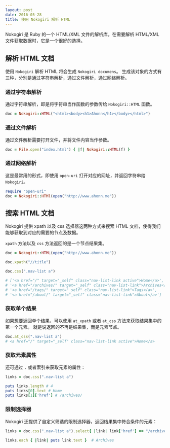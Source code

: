 ```yaml
---
layout: post
date: 2016-05-28
title: 使用 Nokogiri 解析 HTML
---
```


Nokogiri 是 Ruby 的一个 HTML/XML 文件的解析库。在需要解析 HTML/XML 文件获取数据时，它是一个很好的选择。

## 解析 HTML 文档

使用 `Nokogiri` 解析 HTML 将会生成 `Nokogiri documens`。
生成该对象的方式有三种，分别是通过字符串解析，通过文件解析，通过网络解析。

### 通过字符串解析

通过字符串解析，即是将字符串当作函数的参数传给 `Nokogiri::HTML` 函数。

```ruby
doc = Nokogiri::HTML("<html><body><h1>Ahonn</h1></body></html>")
```

<!--more-->

### 通过文件解析

通过文件解析需要打开文件，并将文件内容当作参数。

```ruby
doc = File.open("index.html") { |f| Nokogiri::HTML(f) }
```

### 通过网络解析

这是最常用的形式，即使用 `open-uri` 打开对应的网址，并返回字符串给 `Nokogiri`。

```ruby
require "open-uri"
doc = Nokogiri::HTMl(open("http://www.ahonn.me"))
```

## 搜索 HTML 文档

Nokogiri 提供 xpath 以及 css 选择器这两种方式来搜索 HTML 文档，使得我们能够获取到对应的需要的节点及数据。

`xpath` 方法以及 `css` 方法返回的是一个节点结果集。

```ruby
doc = Nokogiri::HTML(open("http://www.ahonn.me"))

doc.xpath("//title")

doc.css(".nav-list a")

# ['<a href="/" target="_self" class="nav-list-link active">Home</a>',
# '<a href="/archives/" target="_self" class="nav-list-link">Archives</a>',
# '<a href="/tags/" target="_self" class="nav-list-link">Tags</a>',
# '<a href="/about/" target="_self" class="nav-list-link">About</a>']
```

### 获取单个结果

如果想要返回单个结果，可以使用 `at_xpath` 或者 `at_css` 方法来获取结果集中的第一个元素。
就是说返回的不再是结果集，而是元素节点。

```ruby
doc.at_css(".nav-list a")
# <a href="/" target="_self" class="nav-list-link active">Home</a>
```

### 获取元素属性

还可通过 `.` 或者索引来获取元素的属性：

```ruby
links = doc.css(".nav-list a")

puts links.length # 4
puts links[0].text # Home
puts links[1]['href'] # /archives/
```

### 限制选择器

Nokogiri 还提供了自定义筛选的限制选择器，返回结果集中符合条件的元素：

```ruby
links = doc.css(".nav-list a").select{ |link| link['href'] == "/archives/" }

links.each { |link| puts link.text }  # Archives
```
